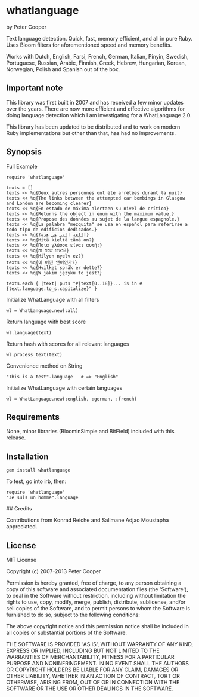 # whatlanguage

by Peter Cooper

Text language detection. Quick, fast, memory efficient, and all in pure Ruby. Uses Bloom filters for aforementioned speed and memory benefits.

Works with Dutch, English, Farsi, French, German, Italian, Pinyin, Swedish, Portuguese, Russian, Arabic, Finnish, Greek, Hebrew, Hungarian, Korean, Norwegian, Polish and Spanish out of the box.

## Important note
  
This library was first built in 2007 and has received a few minor updates over the years. There are now more efficient and effective algorithms for doing language detection which I am investigating for a WhatLanguage 2.0.

This library has been updated to be distributed and to work on modern Ruby implementations but other than that, has had no improvements.

## Synopsis

Full Example

    require 'whatlanguage'
    
    texts = []
    texts << %q{Deux autres personnes ont été arrêtées durant la nuit}
    texts << %q{The links between the attempted car bombings in Glasgow and London are becoming clearer}
    texts << %q{En estado de máxima alertaen su nivel de crítico}
    texts << %q{Returns the object in enum with the maximum value.}
    texts << %q{Propose des données au sujet de la langue espagnole.}
    texts << %q{La palabra "mezquita" se usa en español para referirse a todo tipo de edificios dedicados.}
    texts << %q{اللغة التي هي هذه؟}
    texts << %q{Mitä kieltä tämä on?}
    texts << %q{Ποια γλώσσα είναι αυτή;}
    texts << %q{באיזו שפה זה?}
    texts << %q{Milyen nyelv ez?}
    texts << %q{이 어떤 언어인가?}
    texts << %q{Hvilket språk er dette?}
    texts << %q{W jakim języku to jest?}

    texts.each { |text| puts "#{text[0..18]}... is in #{text.language.to_s.capitalize}" }

Initialize WhatLanguage with all filters

    wl = WhatLanguage.new(:all)

Return language with best score

    wl.language(text)

Return hash with scores for all relevant languages

    wl.process_text(text)

Convenience method on String

    "This is a test".language   # => "English"

Initialize WhatLanguage with certain languages

    wl = WhatLanguage.new(:english, :german, :french)

## Requirements

None, minor libraries (BloominSimple and BitField) included with this release.

## Installation

    gem install whatlanguage

To test, go into irb, then:

    require 'whatlanguage'
    "Je suis un homme".language

## Credits

Contributions from Konrad Reiche and Salimane Adjao Moustapha appreciated.

## License

MIT License

Copyright (c) 2007-2013 Peter Cooper

Permission is hereby granted, free of charge, to any person obtaining
a copy of this software and associated documentation files (the
'Software'), to deal in the Software without restriction, including
without limitation the rights to use, copy, modify, merge, publish,
distribute, sublicense, and/or sell copies of the Software, and to
permit persons to whom the Software is furnished to do so, subject to
the following conditions:

The above copyright notice and this permission notice shall be
included in all copies or substantial portions of the Software.

THE SOFTWARE IS PROVIDED 'AS IS', WITHOUT WARRANTY OF ANY KIND,
EXPRESS OR IMPLIED, INCLUDING BUT NOT LIMITED TO THE WARRANTIES OF
MERCHANTABILITY, FITNESS FOR A PARTICULAR PURPOSE AND NONINFRINGEMENT.
IN NO EVENT SHALL THE AUTHORS OR COPYRIGHT HOLDERS BE LIABLE FOR ANY
CLAIM, DAMAGES OR OTHER LIABILITY, WHETHER IN AN ACTION OF CONTRACT,
TORT OR OTHERWISE, ARISING FROM, OUT OF OR IN CONNECTION WITH THE
SOFTWARE OR THE USE OR OTHER DEALINGS IN THE SOFTWARE.
